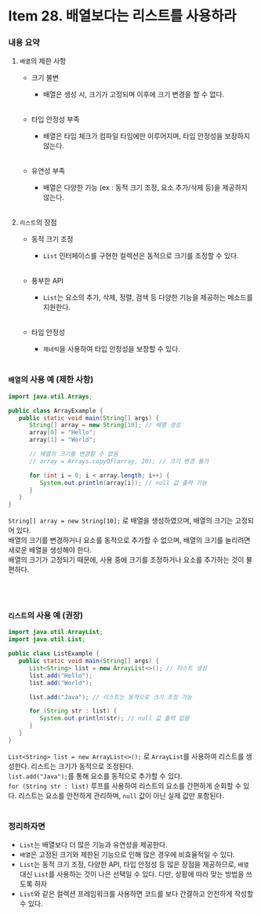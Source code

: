 # Item 28. 배열보다는 리스트를 사용하라

### 내용 요약 <br>
1. `배열`의 제한 사항
    - 크기 불변
      - 배열은 생성 시, 크기가 고정되며 이후에 크기 변경을 할 수 없다. <br><br>
      
    - 타입 안정성 부족
      - 배열은 타입 체크가 컴파일 타임에만 이루어지며, 타입 안정성을 보장하지 않는다. <br><br>

    - 유연성 부족
      - 배열은 다양한 기능 (ex : 동적 크기 조정, 요소 추가/삭제 등)을 제공하지 않는다. <br><br>


2. `리스트`의 장점
   - 동적 크기 조정
     - `List` 인터페이스를 구현한 컬렉션은 동적으로 크기를 조정할 수 있다. <br><br>
   
   - 풍부한 API
     - `List`는 요소의 추가, 삭제, 정렬, 검색 등 다양한 기능을 제공하는 메소드를 지원한다. <br><br>
     
   - 타입 안정성
     - `제네릭`을 사용하여 타입 안정성을 보장할 수 있다. <br><br>


### `배열`의 사용 예 (제한 사항)
```java
import java.util.Arrays;

public class ArrayExample {
   public static void main(String[] args) {
      String[] array = new String[10]; // 배열 생성
      array[0] = "Hello";
      array[1] = "World";

      // 배열의 크기를 변경할 수 없음
      // array = Arrays.copyOf(array, 20); // 크기 변경 불가

      for (int i = 0; i < array.length; i++) {
         System.out.println(array[i]); // null 값 출력 가능
      }
   }
}
```
`String[] array = new String[10];` 로 배열을 생성하였으며, 배열의 크기는 고정되어 있다. <br>
배열의 크기를 변경하거나 요소를 동적으로 추가할 수 없으며, 배열의 크기를 늘리려면 새로운 배열을 생성해야 한다. <br>
배열의 크기가 고정되기 때문에, 사용 중에 크기를 조정하거나 요소를 추가하는 것이 불편하다. <br><br>

<br>


### `리스트`의 사용 예 (권장)
```java
import java.util.ArrayList;
import java.util.List;

public class ListExample {
   public static void main(String[] args) {
      List<String> list = new ArrayList<>(); // 리스트 생성
      list.add("Hello");
      list.add("World");

      list.add("Java"); // 리스트는 동적으로 크기 조정 가능

      for (String str : list) {
         System.out.println(str); // null 값 출력 없음
      }
   }
}

```
`List<String> list = new ArrayList<>();` 로 `ArrayList`를 사용하여 리스트를 생성한다. 리스트는 크기가 동적으로 조정된다. <br>
`list.add("Java");`를 통해 요소를 동적으로 추가할 수 있다. <br>
`for (String str : list)` 루프를 사용하여 리스트의 요소를 간편하게 순회할 수 있다. 리스트는 요소를 안전하게 관리하며, `null` 값이 아닌 실제 값만 포함된다. <br><br>

### 정리하자면
- `List`는 배열보다 더 많은 기능과 유연성을 제공한다. 
- `배열`은 고정된 크기와 제한된 기능으로 인해 많은 경우에 비효율적일 수 있다.
- `List`는 동적 크기 조정, 다양한 API, 타입 안정성 등 많은 장점을 제공하므로, `배열` 대신 `List`를 사용하는 것이 나은 선택일 수 있다. 다만, 상황에 따라 맞는 방법을 쓰도록 하자
- `List`와 같은 컬렉션 프레임워크를 사용하면 코드를 보다 간결하고 안전하게 작성할 수 있다.